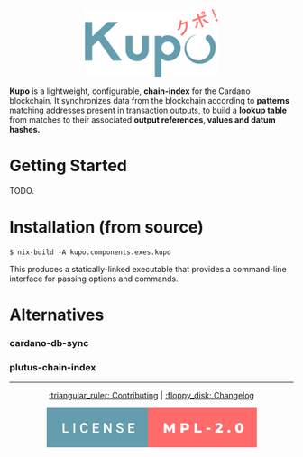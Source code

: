 <p align="center">
  <img src=".github/kupo.png" height=120 />
</p>

**Kupo** is a lightweight, configurable, **chain-index** for the Cardano blockchain. It synchronizes data from the blockchain according to **patterns** matching addresses present in transaction outputs, to build a **lookup table** from matches to their associated **output references, values and datum hashes.**

# Getting Started

TODO.

# Installation (from source)

```console
$ nix-build -A kupo.components.exes.kupo
```

This produces a statically-linked executable that provides a command-line interface for passing options and commands.

# Alternatives

### cardano-db-sync

### plutus-chain-index

---

<p align="center">
  <a href="CONTRIBUTING.md">:triangular_ruler: Contributing</a>
  |
  <a href="CHANGELOG.md">:floppy_disk: Changelog</a>
</p>

<p align="center"><a href="https://github.com/cardanosolutions/kupo/blob/master/LICENSE"><img src=".github/license.svg" alt="license=MPL-2.0" /></a></p>
